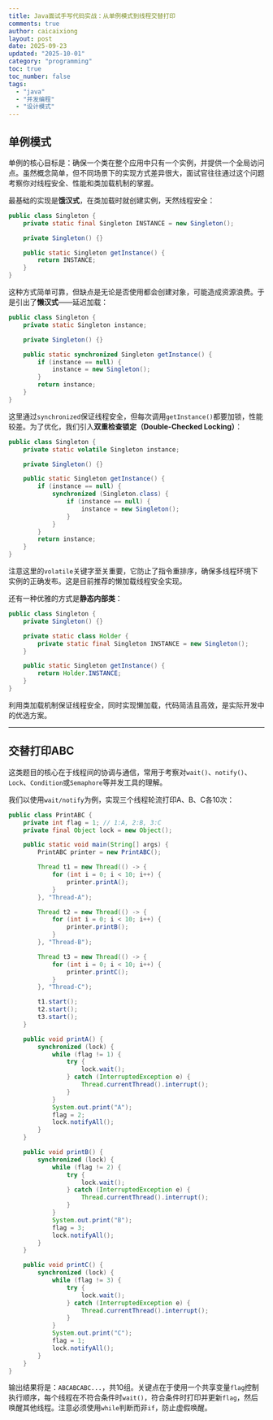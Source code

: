 ```yaml
---
title: Java面试手写代码实战：从单例模式到线程交替打印
comments: true
author: caicaixiong
layout: post
date: 2025-09-23
updated: "2025-10-01"
category: "programming"
toc: true
toc_number: false
tags:
  - "java"
  - "并发编程"
  - "设计模式"
---
```


## 单例模式

单例的核心目标是：确保一个类在整个应用中只有一个实例，并提供一个全局访问点。虽然概念简单，但不同场景下的实现方式差异很大，面试官往往通过这个问题考察你对线程安全、性能和类加载机制的掌握。

最基础的实现是**饿汉式**，在类加载时就创建实例，天然线程安全：

```java
public class Singleton {
    private static final Singleton INSTANCE = new Singleton();

    private Singleton() {}

    public static Singleton getInstance() {
        return INSTANCE;
    }
}
```

这种方式简单可靠，但缺点是无论是否使用都会创建对象，可能造成资源浪费。于是引出了**懒汉式**——延迟加载：

```java
public class Singleton {
    private static Singleton instance;

    private Singleton() {}

    public static synchronized Singleton getInstance() {
        if (instance == null) {
            instance = new Singleton();
        }
        return instance;
    }
}
```

这里通过`synchronized`保证线程安全，但每次调用`getInstance()`都要加锁，性能较差。为了优化，我们引入**双重检查锁定（Double-Checked Locking）**：

```java
public class Singleton {
    private static volatile Singleton instance;

    private Singleton() {}

    public static Singleton getInstance() {
        if (instance == null) {
            synchronized (Singleton.class) {
                if (instance == null) {
                    instance = new Singleton();
                }
            }
        }
        return instance;
    }
}
```

注意这里的`volatile`关键字至关重要，它防止了指令重排序，确保多线程环境下实例的正确发布。这是目前推荐的懒加载线程安全实现。

还有一种优雅的方式是**静态内部类**：

```java
public class Singleton {
    private Singleton() {}

    private static class Holder {
        private static final Singleton INSTANCE = new Singleton();
    }

    public static Singleton getInstance() {
        return Holder.INSTANCE;
    }
}
```

利用类加载机制保证线程安全，同时实现懒加载，代码简洁且高效，是实际开发中的优选方案。

---

## 交替打印ABC

这类题目的核心在于线程间的协调与通信，常用于考察对`wait()`、`notify()`、`Lock`、`Condition`或`Semaphore`等并发工具的理解。

我们以使用`wait/notify`为例，实现三个线程轮流打印A、B、C各10次：

```java
public class PrintABC {
    private int flag = 1; // 1:A, 2:B, 3:C
    private final Object lock = new Object();

    public static void main(String[] args) {
        PrintABC printer = new PrintABC();

        Thread t1 = new Thread(() -> {
            for (int i = 0; i < 10; i++) {
                printer.printA();
            }
        }, "Thread-A");

        Thread t2 = new Thread(() -> {
            for (int i = 0; i < 10; i++) {
                printer.printB();
            }
        }, "Thread-B");

        Thread t3 = new Thread(() -> {
            for (int i = 0; i < 10; i++) {
                printer.printC();
            }
        }, "Thread-C");

        t1.start();
        t2.start();
        t3.start();
    }

    public void printA() {
        synchronized (lock) {
            while (flag != 1) {
                try {
                    lock.wait();
                } catch (InterruptedException e) {
                    Thread.currentThread().interrupt();
                }
            }
            System.out.print("A");
            flag = 2;
            lock.notifyAll();
        }
    }

    public void printB() {
        synchronized (lock) {
            while (flag != 2) {
                try {
                    lock.wait();
                } catch (InterruptedException e) {
                    Thread.currentThread().interrupt();
                }
            }
            System.out.print("B");
            flag = 3;
            lock.notifyAll();
        }
    }

    public void printC() {
        synchronized (lock) {
            while (flag != 3) {
                try {
                    lock.wait();
                } catch (InterruptedException e) {
                    Thread.currentThread().interrupt();
                }
            }
            System.out.print("C");
            flag = 1;
            lock.notifyAll();
        }
    }
}
```

输出结果将是：`ABCABCABC...`，共10组。关键点在于使用一个共享变量`flag`控制执行顺序，每个线程在不符合条件时`wait()`，符合条件时打印并更新`flag`，然后唤醒其他线程。注意必须使用`while`判断而非`if`，防止虚假唤醒。